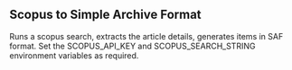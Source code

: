 ## Scopus to Simple Archive Format
Runs a scopus search, extracts the article details, generates items in SAF format.
Set the SCOPUS_API_KEY and SCOPUS_SEARCH_STRING environment variables as required.
